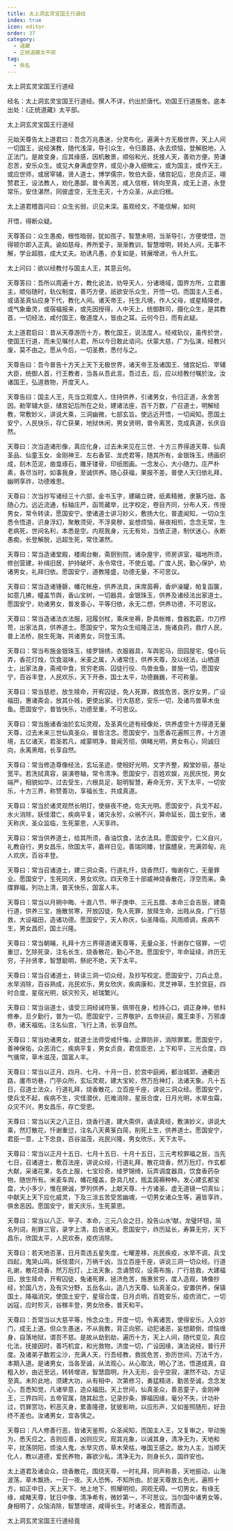 ```yaml
---
title: 太上洞玄灵宝国王行道经
index: true
icon: editor
order: 37
category:
  - 道藏
  - 正统道藏太平部
tag:
  - 佚名
---
```


太上洞玄灵宝国王行道经  

经名：太上洞玄灵宝国王行道经。撰人不详，约出於唐代。劝国王行道施舍。底本出处：《正统道藏》太平部。  

太上洞玄灵宝国王行道经  

元始天尊告太上道君曰：吾念万兆愚迷，分灵布化，遍满十方无极世界，天上人间一切国王，说经演教，随代浅深，导引众生，令归善路，永去烦恼，登解脱地，入正法门。是故变身，应其缘感，因机散景，顺俗和光，抚接人天，善劝方便，劳谦忍苦，安乐众生。或见大身满虚空界，或见小身入细微尘，或为国主，或作天王，或应世师，或居宰辅，贤人道士，博学儒宗，牧伯大臣，储宫妃后，忠良贞正，翊赞君王，设法教人，劝化愚鄙，普令离苦，咸入信根，转向至真，成无上道，永登常乐，安住湛然，同彼虚空，无生无灭，十方众圣，从此归根。  

太上道君稽首问曰：众生劣弱，识见未深。虽观经文，不能信解，如何  

开悟，得断众疑。  

天尊答曰：众生愚痴，根性暗弱，犹如孩子，智慧未明，当渐导引，方便使悟，岂得顿尔即入正真。谕如慈母，养所爱子，渐渐教训，智慧增明，转处人间，无事不解，学业超胜，成大丈夫。劝诱凡愚，亦复如是，转展增进，令人升玄。  

太上问曰：欲以经教付与国主人王，其意云何。  

天尊答曰：吾所以周遍十方，教化说法，劝导天人，分诸境域，国界方所，立君置主，顺俗随时，轨仪制度，善巧方便，祇欲安乐众生，开悟一切。而国主人王者，或请圣真仙应身下代，教化人间。诸天帝王，托生凡境，作人父母，或星精降世，或气象垂灵，或宿福报来，或先因授得，人中天上，统御群司，摄化众生，是其教首，一切经法，咸付国王，敬道度人，皆由之耳。云何今日，而有此疑。  

太上道君启曰：昔从天尊游历十方，教化国王，说法度人。经戒轨仪，虽传於世，使国王行道，而未见嘱付人君，所以今日敢此谘问。伏蒙大慈，广为弘演，经教兴废，莫不由之。愿从今后，一切圣教，悉付与之。  

天尊告曰：吾今普告十方天上天下无极世界，诸天帝王及诸国王、储宫妃后、宰辅大臣，统御人首，行王教者，当各从吾此言。吾过去，后，应以经教付嘱於汝。汝诸国王，弘道救物，开度天人。  

天尊告曰：国主人王，先当立观度人，住持供养，引诸男女，令归正道，永舍苦因。勑宰辅大臣，储宫妃后所在之处，建诸法座，百千万数，广召道士，明解经教，常敷妙义，讲说大乘，三洞幽微，七部玄旨。使远近开悟，一切闻知。愿国土安宁，人民快乐，存亡获果，地狱休闲，男女贤明，普令离苦，克成真道，长庆自然。  

天尊曰：次当造诸形像，真应化身，过去未来见在三世、十方三界得道天尊、仙真圣品、仙童玉女、金刚神王、左右香官、龙虎君等，随其所有，金银珠玉，绣画织成，刻木范泥，凿龛琢石，雕牙镂骨，印纸图画。一念发心，大小随力。庄严朴素，各尽当时，如事我身，至诚供养。随心获福，果报不差。普使人天归依礼拜，幽明享祚，功德难思。  

天尊曰：次当抄写诸经三十六部，金书玉字，建碣立碑，纸素精微，隶篆巧拙，各随心力。远近流通，标轴庄严，函笥藏举，比字校定，卷目齐同，分布人天，传授男女，常令转读，愿国安宁。使诸道士讲习妙义，敷扬大化，普遣闻知，一切众生悉令悟道，识身浮幻，聚散须臾，不浮臭秽，妄想烦恼，昼夜相煎，念念无常，生老病死，世间名利，本悉是空。内观我身，元无有处，当依正道，制伏迷心，永断愚痴，长登解脱，远超生死，常住湛然。  

天尊曰：常当造诸堂殿，楼阁台榭，斋厨别院，诸杂屋宇，师房讲室，福地所须，修创营建，补缉旧居，护持破坏，永令常住，不使丘墟。广度人民，勤心保护，劝诸男女，礼拜归依。愿国安宁，道教隆盛，功德无量，不可思议。  

天尊曰：常当造诸锺磬，幡花帐座，供养法具，床席茵褥，香炉澡罐，帕复函箧，如意几拂，幢盖节舆，香山宝树，一切器具，金银珠玉，供养及诸经法出家道士。愿国安宁，劝诸男女，普发善心，平等归依，永无二想，供养功德，不可思议。  

天尊曰：常当造诸法衣法服，冠履剑杖，乘床坐褥，卧具帐帷，食器匙筯，巾刀栉笥，出家法具，供养道士。愿国安宁，常为众生绍隆正法，施诸良药，救疗人民，普上法桥，脱生死海，共诸男女，同登玉清。  

天尊曰：常当布施金银珠玉，绫罗锦绣，衣服器具，车舆驼马，田园屋宅，僮仆玩弄，香花灯烛，饮食滋味，米麦之属，入诸常住，供养天尊，及以经法，山栖道士，出家法身，斋戒中食，贫穷老病、囚徒行役、鸟兽虫鱼，普施一切。愿国安宁，百谷丰登，人民欢乐，天下开泰，国土太平，功德巍巍，不可称量。  

天尊曰：常当慈悲，放生赎命，开宥囚徒，免人死罪，救拔危苦，医疗女男，广设福田，惠诸斋会，放其仆贱，更使出家。行大慈悲，安乐一切，及诸鸟兽草木虫鱼。愿国安宁，普皆快乐，功德至重，不可思议。  

天尊曰：常当施诸香油於玄坛灵观，及圣真化迹有经像处，供养虚空十方得道无量天尊，过去未来三世仙真圣众，普皆注念。愿国安宁，当愿香花遍照三界，十方道境，五亿诸天，若圣若凡，咸蒙明净，普闻芳彻，俱睹光明，男女有心，同诚归向，永离黑暗，长享自然。  

天尊曰：常当修造尊像经法，玄坛圣迹，使相好光明，文字齐整，殿堂妙丽，基址宽平。若洗拭真容，装演卷轴，常令清净。愿国安宁，百姓欢娱，兆民庆悦，男女端严，相貌如华，过去受生，六根具足，聪明智慧，寿命无穷，天下太平，一切安乐，十方三界，称赞善功，享福长生，共成真道。  

天尊曰：常当於诸灵观然长明灯，使昼夜不绝，佐天光明。愿国安宁，兵戈不起，水火消除，妖怪潜亡，疾病平复，诸灾永殄，众祸不兴，算命延长，国土安乐，诸天称庆，圣众监临，生死蒙恩，人天享祚。  

天尊曰：常当供养道士，给其所须，香油饮食，法衣法具。愿国安宁，仁义自兴，礼教自行，男女昌乐，欣国太平，嘉祥日见，善瑞同臻，甘露醴泉，充满郊甸，兆人欢庆，百谷丰登。  

天尊曰：常当召诸道士，建三洞众斋，行道礼忏，烧香然灯，悔谢存亡，无量罪业。愿国安宁，生死同庆，男女欢欣。四天帝王十部威神烧香散花，浮空而来。条牒罪福，列功上清，普天快乐，国富人丰。  

天尊曰：常当以月朔中晦、十直八节、甲子庚申、三元五腊、本命三会吉辰，建斋行道，供养三宝，施散贫寒，开放囚徒，免人死罪，放赎生命，出贱从良，广行慈救，大设福田，造诸功德。愿国安宁，天人称庆，仙圣降临，风雨顺调，疾病不生，男女昌炽，国土兴隆。  

天尊曰：常当朝晡，礼拜十方三界得道诸天尊等，无量众圣，忏谢存亡宿罪，一切重愆，乞除死录，注名长生，烧香散花，勤心不怠。愿国安宁，年命延续，祚历无穷，子孙贤孝，智慧聪明，祭祀不绝，天下太平。  

天尊曰：常当召诸道士，转读三洞一切众经，及抄写校定。愿国安宁，刀兵止息，水旱消除，百谷熟成，兆民欢乐，男女欣庆，疾病康和，灵芝神草，生於宫庭，四时合度，星宿光明，妖灾殄灭，祯瑞繁兴。  

天尊曰：常当诣道士，请受三洞经诫符箓，佩带在身，检持心口，调正身神，依科修奉，旦夕勤行，普为一切。愿国安宁，三界敬护，五帝扶迎，魔王束手，万邪虔恭，诸天福佑，注名仙宫，飞行上清，长享自然。  

天尊曰：常当劝诸男女，就道士法师受戒忏悔，止罪防非，消除罪累。愿国安宁，善神保佑，众恶消亡，疾病平复，男女贞良，君信臣忠，上下和平，三光合度，四气循常，草木滋茂，国富人丰。  

天尊曰：常当以正月、四月、七月、十月一日，於宫中庭阙，都治城郭，通衢迥路，廛市坊巷，门亭众所，玄坛灵观，建大宝轮，然万卮神灯，法诸天象。凡十五日，召道士法众，行道礼拜，烧香散花，立百座千座，讲说三洞众经。愿国安宁，使兵戈不起，疾病不生，灾怪潜伏，厄难消除，星辰合度，日月光明，水旱虫霜，众灾不兴，男女昌乐，存亡受恩。  

天尊曰：常当以天之八正日，烧香行道，建大斋供，诵读真经，敷演妙义，讲说大乘，然灯散花，忏谢重愆，注名八天黄箓白简，削死上生，供养道士。愿国安宁，君臣一意，上下忠良，百谷滋茂，兆民兴隆，男女欣乐，天下太平。  

天尊曰：常当以正月十五日、七月十五日、十月十五日，三元考校罪福之辰，当先七日，召诸道士，敷百法座，讲说众经，行道礼拜，散花烧香，然万卮灯，作玄都大献，采诸花果，名衣上服，七宝珍奇，绫罗锦绮，玩弄调度器具，饮食香药杂物，随世所有。米麦车舆，幡花幢盖，卧具几杖，瓶盂茵褥种种。发心建玄都宝盘，大小多少，惟在厥诚，罗列供养，上献天尊、十方诸圣、虚无道镜一切真仙；中献天上天下应化威灵，下及三涂五苦受苦幽魂，一切男女诸众生等，遍皆享祚，俱舍恶因。愿国安宁，普天庆乐，生死蒙恩。  

天尊曰：常当以八正、甲子、本命，三元八会之日，投告山水献，龙璧环钮，简名列词，削罪三官，录字上清，启告诸天。愿国安宁，祚历延长，寿算无穷，天下昌乐，欣国太平，人民欢泰，疫疠消除。  

天尊曰：若天地否革，日月乖违五星失度，七曜差移，兆民疾疫，水旱不调，兵戈四起，鬼哭山鸣，妖怪潜兴，万祸千凶，当立百座千座，讲说三洞一切众经。行道礼谢，散花烧香，然万卮灯，上法天象，念诵赞叹，设斋布施，广行慈救，大建福田，放生赎命，开宥囚徒，兔诸死罪，拯济危苦，施惠贫穷，度人造观，铸像抄经，於国八方，及有灾分野，五岳名山，造八方天尊、仙真圣众，安置供养，保镇国土，降福消灾。使国土安宁，星宿合度，日月贞明，百姓安乐，疫疠消亡，一切凶寇，应时殄灭，谷稼丰登，男女欣泰，普天和平。  

天尊曰：吾常当以大慈平等，怜念众生，开度一切，令离诸苦，使得安乐，入众妙门，成无上道。但众生愚迷，不从我教，背正向邪，动犯诸恶，妄想颠倒，烦恼缠身，自落地狱，谓吾不慈。是故从劫到劫，遍历十方，天上人间，随代变见，真应化法，抚接因时，善巧机宜，和光救物，济度一切，广设因缘，演法说经，普行开度。及诸弟子数若尘沙，充满人天，行吾经教，救拔危苦，弥历世间，万法千方，本期入道。是诸男女，当各至诚，从法观心，从心取法，明心了法，悟道成真，自粗入妙，由近至远，转转增进，智慧圆明，升入无形，会乎空寂，湛然不动，方证至真。未阶此地，须建大功，从有相中，次第修习，勇猛精进，勤苦至诚，念念发心，吾悉知觉，凡诸举意，造众福田。天上世间，仙真圣众，善恶童子，金刚神王，三界四司，五帝官属，随其起念，记录抄条，罪福因缘，毫分不失，计功补过，罚罪赏功，积恶灭身，累善隆德，犹彼影响，以应形声，又如鉴照随形，好丑终不差也。汝诸男女，宜各慎之。  

天尊曰：凡人修善行恶，皆诸天鉴照，众圣闻知，而国主人王，又复审之，举动施为，悉天应之。吉则应善，凶则应灾。观其兆象，以诫其身，清净无为，天地和平，扰荡阴阳，烦浊人鬼，水旱灾疠，草木荣枯，唯国王感之。故为人主，当顺天化人，教以道德，爱民养物，寡欲少私，清净无为，则身长久，国祚安也。  

太上道君及诸会众，烧香散花，围绕天尊，一时礼拜，同声称善，天地振动，山海波荡，草木飘扬，一日一夜。天人恐怖，不知所由。於是天尊放五色光，遍照十方，如正中日，天上天下、地上地下、照耀明彻，洞观无碍。一切男女，有缘无缘，咸睹天尊，犹日中像，清净希有，微妙第一，不可思议。当尔国中诸男女等，身相明了，众恼消除，智慧增进，咸得长生。时诸圣众，稽首而退。  

太上洞玄灵宝国王行道经竟  
